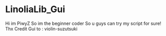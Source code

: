 # LinoliaLib_Gui
Hi im PiwyZ So im the beginner coder So u guys can try my script for sure! Thx
Credit Gui to : violin-suzutsuki
